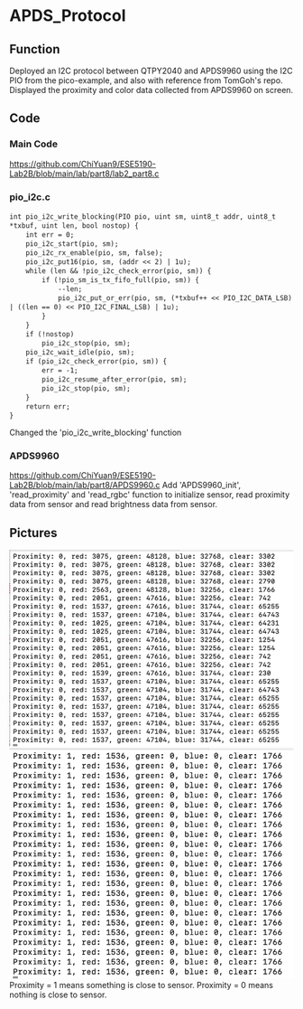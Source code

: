 # APDS_Protocol

## Function
Deployed an I2C protocol between QTPY2040 and APDS9960 using the I2C PIO from the pico-example, and also with reference from TomGoh's repo.<br>
Displayed the proximity and color data collected from APDS9960 on screen.<br>

## Code
### Main Code
https://github.com/ChiYuan9/ESE5190-Lab2B/blob/main/lab/part8/lab2_part8.c
### pio_i2c.c
```
int pio_i2c_write_blocking(PIO pio, uint sm, uint8_t addr, uint8_t *txbuf, uint len, bool nostop) {
    int err = 0;
    pio_i2c_start(pio, sm);
    pio_i2c_rx_enable(pio, sm, false);
    pio_i2c_put16(pio, sm, (addr << 2) | 1u);
    while (len && !pio_i2c_check_error(pio, sm)) {
        if (!pio_sm_is_tx_fifo_full(pio, sm)) {
            --len;
            pio_i2c_put_or_err(pio, sm, (*txbuf++ << PIO_I2C_DATA_LSB) | ((len == 0) << PIO_I2C_FINAL_LSB) | 1u);
        }
    }
    if (!nostop)
        pio_i2c_stop(pio, sm);
    pio_i2c_wait_idle(pio, sm);
    if (pio_i2c_check_error(pio, sm)) {
        err = -1;
        pio_i2c_resume_after_error(pio, sm);
        pio_i2c_stop(pio, sm);
    }
    return err;
}
```
Changed the 'pio_i2c_write_blocking' function

### APDS9960
https://github.com/ChiYuan9/ESE5190-Lab2B/blob/main/lab/part8/APDS9960.c
Add 'APDS9960_init', 'read_proximity' and 'read_rgbc' function to initialize sensor, read proximity data from sensor and read brightness data from sensor.

## Pictures
![image](https://github.com/ChiYuan9/ESE5190-Lab2B/blob/main/lab/part8/part8_far.png)
![image](https://github.com/ChiYuan9/ESE5190-Lab2B/blob/main/lab/part8/part8_close.png)
Proximity = 1 means something is close to sensor.
Proximity = 0 means nothing is close to sensor.
